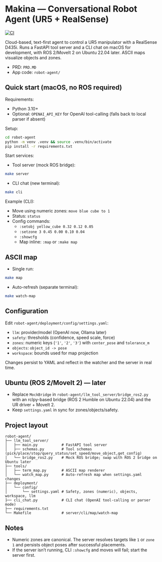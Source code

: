 # Makina — Conversational Robot Agent (UR5 + RealSense)

[![CI](https://github.com/nikolasdoan/makina/actions/workflows/ci.yml/badge.svg)](https://github.com/nikolasdoan/makina/actions/workflows/ci.yml)

Cloud-based, text-first agent to control a UR5 manipulator with a RealSense D435i. Runs a FastAPI tool server and a CLI chat on macOS for development, with ROS 2/MoveIt 2 on Ubuntu 22.04 later. ASCII maps visualize objects and zones.

- PRD: `PRD.MD`
- App code: `robot-agent/`

## Quick start (macOS, no ROS required)

Requirements:
- Python 3.10+
- Optional: `OPENAI_API_KEY` for OpenAI tool-calling (falls back to local parser if absent)

Setup:
```bash
cd robot-agent
python -m venv .venv && source .venv/bin/activate
pip install -r requirements.txt
```

Start services:
- Tool server (mock ROS bridge):
```bash
make server
```
- CLI chat (new terminal):
```bash
make cli
```

Example (CLI):
- Move using numeric zones: `move blue cube to 1`
- Status: `status`
- Config commands:
  - `:setobj yellow_cube 0.32 0.12 0.05`
  - `:setzone 3 0.45 0.00 0.10 0.04`
  - `:showcfg`
  - Map inline: `:map` or `:make map`

## ASCII map
- Single run:
```bash
make map
```
- Auto-refresh (separate terminal):
```bash
make watch-map
```

## Configuration
Edit `robot-agent/deployment/config/settings.yaml`:
- `llm`: provider/model (OpenAI now, Ollama later)
- `safety`: thresholds (confidence, speed scale, force)
- `zones`: numeric keys (`'1'`, `'2'`, `'3'`) with `center_pose` and `tolerance_m`
- `objects`: `object_id -> pose`
- `workspace`: bounds used for map projection

Changes persist to YAML and reflect in the watcher and the server in real time.

## Ubuntu (ROS 2/MoveIt 2) — later
- Replace `MockBridge` in `robot-agent/llm_tool_server/bridge_ros2.py` with an rclpy-based bridge (ROS 2 Humble on Ubuntu 22.04) and the UR driver + MoveIt 2.
- Keep `settings.yaml` in sync for zones/objects/safety.

## Project layout
```
robot-agent/
├── llm_tool_server/
│   ├── main.py           # FastAPI tool server
│   ├── schemas.py        # Tool schemas (pick/place/stop/query_status/set_speed/move_object,get_config)
│   └── bridge_ros2.py    # Mock ROS bridge; swap with ROS 2 bridge on Ubuntu later
├── tools/
│   ├── term_map.py       # ASCII map renderer
│   └── watch_map.py      # Auto-refresh map when settings.yaml changes
├── deployment/
│   └── config/
│       └── settings.yaml # Safety, zones (numeric), objects, workspace, llm
├── cli_chat.py           # CLI chat (OpenAI tool-calling or parser mode)
├── requirements.txt
└── Makefile              # server/cli/map/watch-map
```

## Notes
- Numeric zones are canonical. The server resolves targets like `1` or `zone 1` and persists object poses after successful placements.
- If the server isn’t running, CLI `:showcfg` and moves will fail; start the server first.
